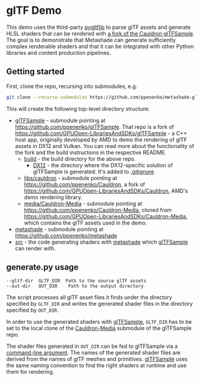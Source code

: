 # glTF Demo

This demo uses the third-party [pygltflib](https://pypi.org/project/pygltflib/) to parse glTF assets and generate HLSL shaders that can be rendered with [a fork of the Cauldron glTFSample](https://github.com/ppenenko/glTFSample/tree/metashade_demo).
The goal is to demonstrate that Metashade can generate sufficiently complex renderable shaders and that it can be integrated with other Python libraries and content production pipelines.

## Getting started

First, clone the repo, recursing into submodules, e.g.

```bash
git clone --recurse-submodules https://github.com/ppenenko/metashade-glTFSample.git
```

This will create the following top-level directory structure:

   * [glTFSample](glTFSample) - submodule pointing at https://github.com/ppenenko/glTFSample. That repo is a fork of https://github.com/GPUOpen-LibrariesAndSDKs/glTFSample - a C++ host app, originally developed by AMD to demo the rendering of glTF assets in DX12 and Vulkan. You can read more about the functionality of the fork and the build instructions in the respective README.
      * [build](build/glTFSample) - the build directory for the above repo.
         * [DX12](build/glTFSample/DX12) - the directory where the DX12-specific solution of glTFSample is generated. It's added to [.gitignore](build/glTFSample/DX12/.gitignore)
      * [libs/cauldron](libs/cauldron) - submodule pointing at https://github.com/ppenenko/Cauldron, a fork of https://github.com/GPUOpen-LibrariesAndSDKs/Cauldron, AMD's demo rendering library.
      * [media/Cauldron-Media](media/Cauldron-Media) - submodule pointing at https://github.com/ppenenko/Cauldron-Media, cloned from https://github.com/GPUOpen-LibrariesAndSDKs/Cauldron-Media, which contains the glTF assets used in the demo.
   * [metashade](metashade) - submodule pointing at https://github.com/ppenenko/metashade
   * [src](src) - the code generating shaders with [metashade](metashade) which [glTFSample](glTFSample) can render with.

## generate.py usage

```
--gltf-dir  GLTF_DIR  Path to the source glTF assets
--out-dir   OUT_DIR    Path to the output directory
```

The script processes all glTF asset files it finds under the directory specified by `GLTF_DIR` and writes the generated shader files in the directory specified by `OUT_DIR`.

In order to use the generated shaders with [glTFSample](https://github.com/ppenenko/glTFSample/tree/metashade_demo),
`GLTF_DIR` has to be set to the local clone of the [Cauldron-Media](https://github.com/GPUOpen-LibrariesAndSDKs/Cauldron-Media) submodule of the glTFSample repo.

The shader files generated in `OUT_DIR` can be fed to glTFSample via a [command-line argument](https://github.com/ppenenko/glTFSample/tree/metashade_demo#command-line-interface). The names of the generated shader files are derived from the names of glTF meshes and primitives. [glTFSample](https://github.com/ppenenko/glTFSample/tree/metashade_demo) uses the same naming convention to find the right shaders at runtime and use them for rendering.
